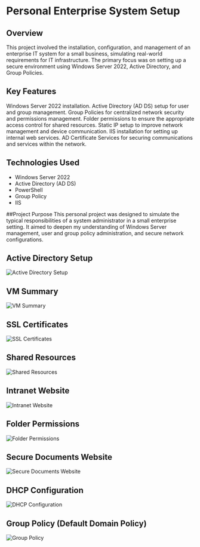 # Personal Enterprise System Setup

## Overview
This project involved the installation, configuration, and management of an enterprise IT system for a small business, simulating real-world requirements for IT infrastructure. The primary focus was on setting up a secure environment using Windows Server 2022, Active Directory, and Group Policies.


## Key Features
Windows Server 2022 installation.
Active Directory (AD DS) setup for user and group management.
Group Policies for centralized network security and permissions management.
Folder permissions to ensure the appropriate access control for shared resources.
Static IP setup to improve network management and device communication.
IIS installation for setting up internal web services.
AD Certificate Services for securing communications and services within the network.


## Technologies Used
- Windows Server 2022
- Active Directory (AD DS)
- PowerShell
- Group Policy
- IIS

##Project Purpose
This personal project was designed to simulate the typical responsibilities of a system administrator in a small enterprise setting. It aimed to deepen my understanding of Windows Server management, user and group policy administration, and secure network configurations.

## Active Directory Setup
![Active Directory Setup](https://github.com/user-attachments/assets/767c5ab3-dc75-4c26-b647-6d9472a2cf8b)

## VM Summary
![VM Summary](https://github.com/user-attachments/assets/e536cf25-f584-427a-91d8-5bc5b83ead2b)

## SSL Certificates
![SSL Certificates](https://github.com/user-attachments/assets/fca42636-59dc-4fcd-8a5b-31172df6e9d4)

## Shared Resources
![Shared Resources](https://github.com/user-attachments/assets/93367bd6-2931-4b74-ad14-472a1e355b74)

## Intranet Website
![Intranet Website](https://github.com/user-attachments/assets/1c776a7c-c97b-49b7-b750-5b5950bba1ae)

## Folder Permissions
![Folder Permissions](https://github.com/user-attachments/assets/197b690f-6670-49eb-8249-8f95e071e80c)

## Secure Documents Website
![Secure Documents Website](https://github.com/user-attachments/assets/6044f8d7-6334-4a34-a506-40591b565b95)

## DHCP Configuration
![DHCP Configuration](https://github.com/user-attachments/assets/948281d9-7f0a-4857-9507-6083c4bcfce7)

## Group Policy (Default Domain Policy)
![Group Policy](https://github.com/user-attachments/assets/a27be7c1-3a4f-43af-a613-f21081925922)
